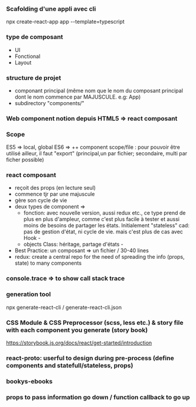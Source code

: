 ### Scafolding d'une appli avec cli
npx create-react-app app --template=typescript

### type de composant
- UI
- Fonctional
- Layout

### structure de projet
- componant principal (même nom que le nom du composant principal dont le nom commence par MAJUSCULE. e.g: App)
- subdirectory "components/"

### Web component notion depuis HTML5 => react composant

### Scope 
ES5 => local, global
ES6 => ++ component scope/file : pour pouvoir être utilisé ailleur, il faut "export" (principal,un par fichier; secondaire, multi par ficher possible)

### react composant
* reçoit des props (en lecture seul)
* commence tjr par une majuscule
* gère son cycle de vie
* deux types de component =>  
    * fonction: avec nouvelle version, aussi redux etc., ce type prend de plus en plus d'ampleur, comme c'est plus facile à tester et aussi moins de besoins de partager les états. Initialement "stateless" cad: pas de gestion d'état, ni cycle de vie. mais c'est plus de cas avec Hook - <return>
    * objects Class: héritage, partage d'états - <render>
* Best Practice: un composant => un fichier / 30-40 lines 
* redux: create a central repo for the need of spreading the info (props, state) to many components

### console.trace => to show call stack trace

### generation tool
npx generate-react-cli / generate-react-cli.json

### CSS Module & CSS Preprocessor (scss, less etc.) & story file with each component you generate (story book)
https://storybook.js.org/docs/react/get-started/introduction

### react-proto: userful to design during pre-process (define components and statefull/stateless, props) 

### bookys-ebooks

### props to pass information go down / function callback to go up